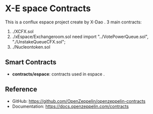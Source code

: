 # X-E space Contracts

This is a conflux espace project create by X-Dao .
3 main contracts:
1. ./XCFX.sol
2. ./xEspace/Exchangeroom.sol
    need import "../VotePowerQueue.sol", "./UnstakeQueueCFX.sol";
3. ./Nucleontoken.sol

## Smart Contracts

- **contracts/espace**: contracts  used in espace [](https://docs.openzeppelin.com/contracts/4.x/erc20).


## Reference

- GitHub: https://github.com/OpenZeppelin/openzeppelin-contracts
- Documentation: https://docs.openzeppelin.com/contracts
